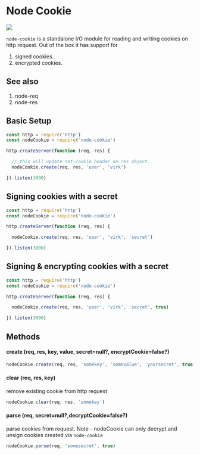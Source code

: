 
# Node Cookie

![](http://i1117.photobucket.com/albums/k594/thetutlage/poppins-1_zpsg867sqyl.png)

`node-cookie` is a standalone I/O module for reading and writing cookies on http request.
Out of the box it has support for

1. signed cookies.
2. encrypted cookies.

## See also

1. node-req
2. node-res

## Basic Setup

```javascript
const http = require('http')
const nodeCookie = require('node-cookie')

http.createServer(function (req, res) {

  // this will update set-cookie header on res object.
  nodeCookie.create(req, res, 'user', 'virk')

}).listen(3000)
```

## Signing cookies with a secret

```javascript
const http = require('http')
const nodeCookie = require('node-cookie')

http.createServer(function (req, res) {

  nodeCookie.create(req, res, 'user', 'virk', 'secret')

}).listen(3000)
```

## Signing & encrypting cookies with a secret

```javascript
const http = require('http')
const nodeCookie = require('node-cookie')

http.createServer(function (req, res) {

  nodeCookie.create(req, res, 'user', 'virk', 'secret', true)

}).listen(3000)
```

## Methods

#### create (req, res, key, value, secret=null?, encryptCookie=false?)

```javascript
nodeCookie.create(req, res, 'somekey', 'somevalue', 'yoursecret', true)
```

#### clear (req, res, key)

remove existing cookie from http request

```javascript
nodeCookie.clear(req, res, 'somekey')
```

#### parse (req, secret=null?,decryptCookie=false?)

parse cookies from request. Note - nodeCookie can only decrypt and unsign cookies created via `node-cookie`

```javascript
nodeCookie.parse(req, 'somesecret', true)
```

